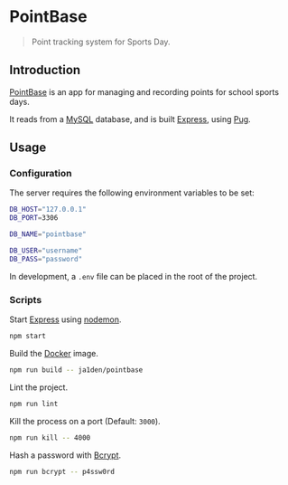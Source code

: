 # PointBase

> Point tracking system for Sports Day.

## Introduction

[PointBase](https://github.com/ja1den/pointbase) is an app for managing and recording points for school sports days.

It reads from a [MySQL](https://www.mysql.com/) database, and is built [Express](https://expressjs.com/), using [Pug](https://pugjs.org/).

## Usage

### Configuration

The server requires the following environment variables to be set:

```sh
DB_HOST="127.0.0.1"
DB_PORT=3306

DB_NAME="pointbase"

DB_USER="username"
DB_PASS="password"
```

In development, a `.env` file can be placed in the root of the project.

### Scripts

Start [Express](https://expressjs.com/) using [nodemon](https://nodemon.io/).

```sh
npm start
```

Build the [Docker](https://www.docker.com/) image.

```sh
npm run build -- ja1den/pointbase
```

Lint the project.

```sh
npm run lint
```

Kill the process on a port (Default: `3000`).

```sh
npm run kill -- 4000
```

Hash a password with [Bcrypt](https://en.wikipedia.org/wiki/Bcrypt).

```sh
npm run bcrypt -- p4ssw0rd
```
